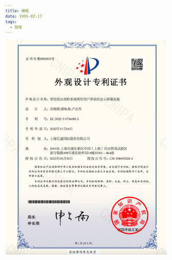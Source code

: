 ```yaml
---
title: 模板
date: 1995-02-17
tags: 
  - 随笔
---
```


![带危险品预检系统图形用户界面的显示屏幕面板_外观设计专利证书](/.vuepress/public/img/patent/1.png)

